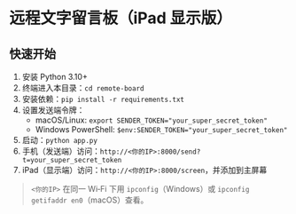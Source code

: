 # 远程文字留言板（iPad 显示版）

## 快速开始
1. 安装 Python 3.10+
2. 终端进入本目录：`cd remote-board`
3. 安装依赖：`pip install -r requirements.txt`
4. 设置发送端令牌：
   - macOS/Linux: `export SENDER_TOKEN="your_super_secret_token"`
   - Windows PowerShell: `$env:SENDER_TOKEN="your_super_secret_token"`
5. 启动：`python app.py`
6. 手机（发送端）访问：`http://<你的IP>:8000/send?t=your_super_secret_token`
7. iPad（显示端）访问：`http://<你的IP>:8000/screen`，并添加到主屏幕

> `<你的IP>` 在同一 Wi‑Fi 下用 `ipconfig`（Windows）或 `ipconfig getifaddr en0`（macOS）查看。
